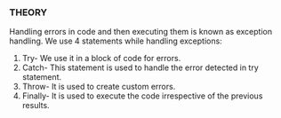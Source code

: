 ### THEORY
Handling errors in code and then executing them is known as exception handling.
We use 4 statements while handling exceptions:<br>
1.	Try- We use it in a block of code for errors.<br>
2.	Catch- This statement is used to handle the error detected in try statement. <br>
3.	Throw- It is used to create custom errors.<br>
4.	Finally- It is used to execute the code irrespective of the previous results.<br>

